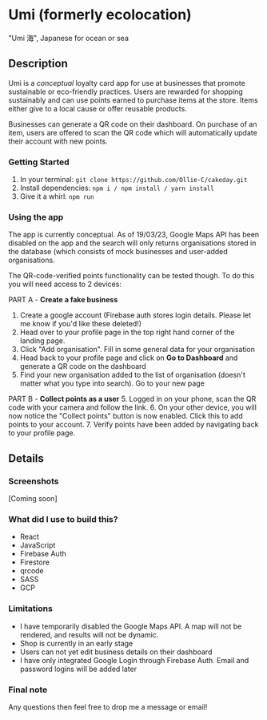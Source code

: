 # Umi (formerly ecolocation)

"Umi 海", Japanese for ocean or sea

## Description

Umi is a *conceptual* loyalty card app for use at businesses that promote sustainable or eco-friendly practices. Users are rewarded for shopping sustainably and can use points earned to purchase items at the store. Items either give to a local cause or offer reusable products. 

Businesses can generate a QR code on their dashboard. On purchase of an item, users are offered to scan the QR code which will automatically update their account with new points. 

### Getting Started

1. In your terminal: ``git clone https://github.com/Ollie-C/cakeday.git`` 
2. Install dependencies: ``npm i / npm install / yarn install``
3. Give it a whirl: ``npm run``

### Using the app

The app is currently conceptual. As of 19/03/23, Google Maps API has been disabled on the app and the search will only returns organisations stored in the database (which consists of mock businesses and user-added organisations. 

The QR-code-verified points functionality can be tested though. To do this you will need access to 2 devices:

PART A - **Create a fake business**
1. Create a google account (Firebase auth stores login details. Please let me know if you'd like these deleted!)
2. Head over to your profile page in the top right hand corner of the landing page.
3. Click "Add organisation". Fill in some general data for your organisation
4. Head back to your profile page and click on **Go to Dashboard** and generate a QR code on the dashboard
5. Find your new organisation added to the list of organisation (doesn't matter what you type into search). Go to your new page

PART B - **Collect points as a user**
5. Logged in on your phone, scan the QR code with your camera and follow the link. 
6. On your other device, you will now notice the "Collect points" button is now enabled. Click this to add points to your account.
7. Verify points have been added by navigating back to your profile page. 

## Details

### Screenshots

[Coming soon]

### What did I use to build this? 
* React
* JavaScript
* Firebase Auth
* Firestore
* qrcode
* SASS
* GCP

### Limitations
* I have temporarily disabled the Google Maps API. A map will not be rendered, and results will not be dynamic. 
* Shop is currently in an early stage
* Users can not yet edit business details on their dashboard
* I have only integrated Google Login through Firebase Auth. Email and password logins will be added later

### Final note
Any questions then feel free to drop me a message or email! 
